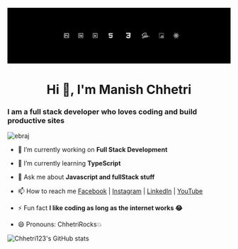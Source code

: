 ![Banner](Banner.png)

<h1 align="center">Hi 👋, I'm Manish Chhetri
<h3>I am a full stack developer who loves coding and build productive sites</h3>

<p align="left"> <img src="https://komarev.com/ghpvc/?username=chhetri123&label=Profile%20views&color=0e75b6&style=flat" alt="ebraj" /> </p>

- 🔭 I’m currently working on **Full Stack Development**

- 🌱 I’m currently learning **TypeScript**

- 💬 Ask me about **Javascript and fullStack stuff**

- 📫 How to reach me [Facebook](https://www.facebook.com/ChhetriRocks15) |
  [Instagram](https://www.instagram.com/chhetri_monu_1/) |
  [LinkedIn](https://www.linkedin.com/in/chhetri-don-5bb9391aa/) |
  [YouTube](https://www.youtube.com/channel/UCFbbHb96x4juo4AhGtlz8Iw)

- ⚡ Fun fact **I like coding as long as the internet works 😂**

- 😄 Pronouns: ChhetriRocks💥

![Chhetri123's GitHub stats](https://github-readme-stats.vercel.app/api?username=chhetri123&show_icons=true&theme=omni)
